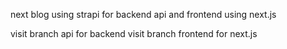 next blog using strapi for backend api and frontend using next.js 

visit branch api for backend
visit branch frontend for next.js
